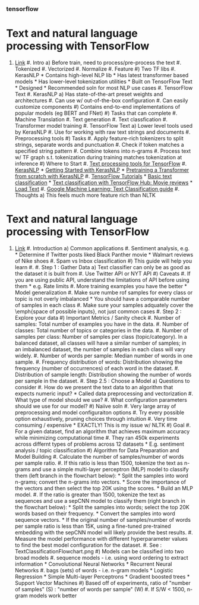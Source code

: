 ### tensorflow

Text and natural language processing with TensorFlow
=======================
1. [Link](https://developers.google.com/machine-learning/guides/text-classification)
#. Intro
    a) Before train, need to process/pre-process the text
        #. Tokenized
        #. Vectorized
        #. Normalize
        #. Feature
    #) Two TF libs
        #. KerasNLP 
            * Contains high-level NLP lib
            * Has latest transformer based models 
            * Has lower-level tokenization utilities
            * Built on TensorFlow Text
            * Designed
            * Recommended soln for most NLP use cases
        #. TensorFlow Text
#. KerasNLP
    a) Has state-of-the-art preset weights and architectures
        #. Can use w/ out-of-the-box configuration
        #. Can easily customize components
    #) Contains end-to-end implementations of popular models (eg BERT and FNet)
    #) Tasks that can complete
        #. Machine Translation
        #. Text generation
        #. Text classfication
        #. Transformer model training
#. TensorFlow Text
    a) Lower level tools used by KerasNLP
        #. Use for working with raw text strings and documents
        #. Preprocessing tools 
    #) Tasks
        #. Apply feature-rich tokenizers to split strings, separate words and punctuation
        #. Check if token matches a specified string pattern
        #. Combine tokens into n-grams
        #. Process text w/ TF graph s.t. tokenization during training matches
           tokenization at inference
    #) Where to Start
        #. [Text processing tools for TensorFlow](https://www.tensorflow.org/text)
        #. [KerasNLP](https://keras.io/keras_nlp/)
            * [Getting Started with KerasNLP](https://keras.io/guides/keras_nlp/getting_started/)
            * [Pretraining a Transformer from scratch with KerasNLP](https://keras.io/guides/keras_nlp/transformer_pretraining/)
        #. [TensorFlow Tutorials](https://www.tensorflow.org/tutorials)
            * [Basic text classification](https://www.tensorflow.org/tutorials/keras/text_classification)
            * [Text classification with TensorFlow Hub: Movie reviews](https://www.tensorflow.org/tutorials/keras/text_classification_with_hub)
            * [Load Text](https://www.tensorflow.org/tutorials/load_data/text)
        #. [Google Machine Learning: Text Classification guide](https://developers.google.com/machine-learning/guides/text-classification)
#. Thoughts
    a) This feels much more feature rich than NLTK


Text and natural language processing with TensorFlow
=======================
1. [Link](https://developers.google.com/machine-learning/guides/text-classification)
#. Introduction
    a) Common applications 
        #. Sentiment analysis, e.g. 
            * Determine if Twitter posts liked Black Panther movie 
            * Walmart reviews of Nike shoes
        #. Spam vs Inbox classification
    #) This guide will help you learn 
        #. 
#. Step 1 : Gather Data
    a) Text classifier can only be as good as the dataset it is built from
        #. Use Twitter API or NYT API 
    #) Caveats
        #. If you are using public API, understand the limitations of API before
           using them
            * e.g. Rate limits
        #. More training examples you have the better
            * Model generalization
        #. Make sure numbe rof samples for every class or topic is not overly imbalanced
            * You should have a comparable number of samples in each class
        #. Make sure your samples adquately cover the \emph{space of possible inputs},
           not just common cases
#. Step 2 : Explore your data
    #) Important Metrics / Sanity check
        #. Number of samples: Total number of examples you have in the data.
        #. Number of classes: Total number of topics or categories in the data.
        #. Number of samples per class: Number of samples per class (topic/category).
           In a balanced dataset, all classes will have a similar number of samples;
           in an imbalanced dataset, the number of samples in each class will vary widely.
        #. Number of words per sample: Median number of words in one sample.
        #. Frequency distribution of words: Distribution showing the frequency
           (number of occurrences) of each word in the dataset.
        #. Distribution of sample length: Distribution showing the number of words per
           sample in the dataset.
#. Step 2.5 : Choose a Model
    a) Questions to consider
        #. How do we present the text data to an algorithm that expects numeric input?
            * Called data preprocessing and vectorization
        #. What type of model should we use?
        #. What configuration parameters should we use for our model?
    #) Naiive soln
        #. Very large array of preprocessing and model configuraiton options
        #. Try every possible option exhaustively, pruning choices through intuition
        #. Very time consuming / expensive
            * EXACTLY! This is my issue w/ NLTK
    #) Goal
        #. For a given dataset, find an algorithm that achieves maximum accuracy
           while minimizing computational time
        #. They ran 450k experiments across differnt types of problems across 12 datasets
            * E.g. sentiment analysis / topic classification
    #) Algorithm for Data Preparation and Model Building
        #. Calculate the number of samples/number of words per sample ratio.
        #. If this ratio is less than 1500, tokenize the text as n-grams and use a
           simple multi-layer perceptron (MLP) model to classify them (left branch in the
           flowchart below):
            * Split the samples into word n-grams; convert the n-grams into vectors.
            * Score the importance of the vectors and then select the top 20K using
              the scores.
            * Build an MLP model.
        #. If the ratio is greater than 1500, tokenize the text as sequences and use a
           sepCNN model to classify them (right branch in the flowchart below):
            * Split the samples into words; select the top 20K words based on their
              frequency.
            * Convert the samples into word sequence vectors.
            * If the original number of samples/number of words per sample ratio is
              less than 15K, using a fine-tuned pre-trained embedding with the sepCNN
              model will likely provide the best results.
        #. Measure the model performance with different hyperparameter values to find
           the best model configuration for the dataset.
        #. See : TextClassificationFlowchart.png
    #) Models can be classified into two broad models
        #. sequence models - i.e. using word ordering to extract information 
            * Convolutional Neural Networks
            * Recurrent Neural Networks
        #. bags (sets) of words - i.e. n-gram models
            * Logistic Regression
            * Simple Multi-layer Perceptrons
            * Gradient boosted trees
            * Support Vector Machines
    #) Based off of experiments,
       ratio of "number of samples" (S) : "number of words per sample" (W)
        #. If S/W < 1500, n-gram models work better
        

